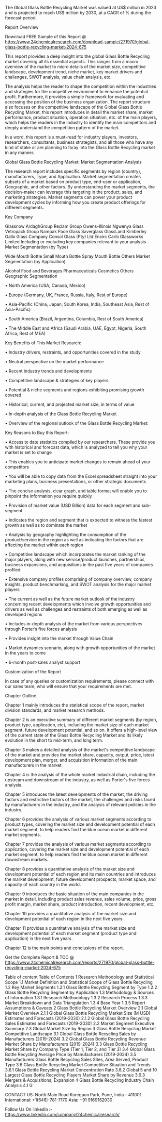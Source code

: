 The Global Glass Bottle Recycling Market was valued at US$ million in 2023 and is projected to reach US$ million by 2030, at a CAGR of % during the forecast period.

Report Overview

Download FREE Sample of this Report @ https://www.24chemicalresearch.com/download-sample/271970/global-glass-bottle-recycling-market-2024-675

This report provides a deep insight into the global Glass Bottle Recycling market covering all its essential aspects. This ranges from a macro overview of the market to micro details of the market size, competitive landscape, development trend, niche market, key market drivers and challenges, SWOT analysis, value chain analysis, etc.

The analysis helps the reader to shape the competition within the industries and strategies for the competitive environment to enhance the potential profit. Furthermore, it provides a simple framework for evaluating and accessing the position of the business organization. The report structure also focuses on the competitive landscape of the Global Glass Bottle Recycling Market, this report introduces in detail the market share, market performance, product situation, operation situation, etc. of the main players, which helps the readers in the industry to identify the main competitors and deeply understand the competition pattern of the market.

In a word, this report is a must-read for industry players, investors, researchers, consultants, business strategists, and all those who have any kind of stake or are planning to foray into the Glass Bottle Recycling market in any manner.

Global Glass Bottle Recycling Market: Market Segmentation Analysis

The research report includes specific segments by region (country), manufacturers, Type, and Application. Market segmentation creates subsets of a market based on product type, end-user or application, Geographic, and other factors. By understanding the market segments, the decision-maker can leverage this targeting in the product, sales, and marketing strategies. Market segments can power your product development cycles by informing how you create product offerings for different segments.

Key Company

Glassnow
ArdaghGroup
Reclam Group
Owens-Illinois
Ngwenya Glass
Vetropack Group
Nampak
Pace Glass
Saverglass
GlassLand
Kimberley
Gallo Glass Company
Consol Glass (Pty) Ltd
Encirc
Carib Glassworks Limited
Including or excluding key companies relevant to your analysis
Market Segmentation (by Type)

Wide Mouth Bottle
Small Mouth Bottle
Spray Mouth Bottle
Others
Market Segmentation (by Application)

Alcohol
Food and Beverages
Pharmaceuticals
Cosmetics
Others
Geographic Segmentation

• North America (USA, Canada, Mexico)

• Europe (Germany, UK, France, Russia, Italy, Rest of Europe)

• Asia-Pacific (China, Japan, South Korea, India, Southeast Asia, Rest of Asia-Pacific)

• South America (Brazil, Argentina, Columbia, Rest of South America)

• The Middle East and Africa (Saudi Arabia, UAE, Egypt, Nigeria, South Africa, Rest of MEA)

Key Benefits of This Market Research:

• Industry drivers, restraints, and opportunities covered in the study

• Neutral perspective on the market performance

• Recent industry trends and developments

• Competitive landscape & strategies of key players

• Potential & niche segments and regions exhibiting promising growth covered

• Historical, current, and projected market size, in terms of value

• In-depth analysis of the Glass Bottle Recycling Market

• Overview of the regional outlook of the Glass Bottle Recycling Market:

Key Reasons to Buy this Report:

• Access to date statistics compiled by our researchers. These provide you with historical and forecast data, which is analyzed to tell you why your market is set to change

• This enables you to anticipate market changes to remain ahead of your competitors

• You will be able to copy data from the Excel spreadsheet straight into your marketing plans, business presentations, or other strategic documents

• The concise analysis, clear graph, and table format will enable you to pinpoint the information you require quickly

• Provision of market value (USD Billion) data for each segment and sub-segment

• Indicates the region and segment that is expected to witness the fastest growth as well as to dominate the market

• Analysis by geography highlighting the consumption of the product/service in the region as well as indicating the factors that are affecting the market within each region

• Competitive landscape which incorporates the market ranking of the major players, along with new service/product launches, partnerships, business expansions, and acquisitions in the past five years of companies profiled

• Extensive company profiles comprising of company overview, company insights, product benchmarking, and SWOT analysis for the major market players

• The current as well as the future market outlook of the industry concerning recent developments which involve growth opportunities and drivers as well as challenges and restraints of both emerging as well as developed regions

• Includes in-depth analysis of the market from various perspectives through Porter’s five forces analysis

• Provides insight into the market through Value Chain

• Market dynamics scenario, along with growth opportunities of the market in the years to come

• 6-month post-sales analyst support

Customization of the Report

In case of any queries or customization requirements, please connect with our sales team, who will ensure that your requirements are met.

Chapter Outline

Chapter 1 mainly introduces the statistical scope of the report, market division standards, and market research methods.

Chapter 2 is an executive summary of different market segments (by region, product type, application, etc), including the market size of each market segment, future development potential, and so on. It offers a high-level view of the current state of the Glass Bottle Recycling Market and its likely evolution in the short to mid-term, and long term.

Chapter 3 makes a detailed analysis of the market's competitive landscape of the market and provides the market share, capacity, output, price, latest development plan, merger, and acquisition information of the main manufacturers in the market.

Chapter 4 is the analysis of the whole market industrial chain, including the upstream and downstream of the industry, as well as Porter's five forces analysis.

Chapter 5 introduces the latest developments of the market, the driving factors and restrictive factors of the market, the challenges and risks faced by manufacturers in the industry, and the analysis of relevant policies in the industry.

Chapter 6 provides the analysis of various market segments according to product types, covering the market size and development potential of each market segment, to help readers find the blue ocean market in different market segments.

Chapter 7 provides the analysis of various market segments according to application, covering the market size and development potential of each market segment, to help readers find the blue ocean market in different downstream markets.

Chapter 8 provides a quantitative analysis of the market size and development potential of each region and its main countries and introduces the market development, future development prospects, market space, and capacity of each country in the world.

Chapter 9 introduces the basic situation of the main companies in the market in detail, including product sales revenue, sales volume, price, gross profit margin, market share, product introduction, recent development, etc.

Chapter 10 provides a quantitative analysis of the market size and development potential of each region in the next five years.

Chapter 11 provides a quantitative analysis of the market size and development potential of each market segment (product type and application) in the next five years.

Chapter 12 is the main points and conclusions of the report.

Get the Complete Report & TOC @ https://www.24chemicalresearch.com/reports/271970/global-glass-bottle-recycling-market-2024-675

Table of content
Table of Contents
1 Research Methodology and Statistical Scope
1.1 Market Definition and Statistical Scope of Glass Bottle Recycling
1.2 Key Market Segments
1.2.1 Glass Bottle Recycling Segment by Type
1.2.2 Glass Bottle Recycling Segment by Application
1.3 Methodology & Sources of Information
1.3.1 Research Methodology
1.3.2 Research Process
1.3.3 Market Breakdown and Data Triangulation
1.3.4 Base Year
1.3.5 Report Assumptions & Caveats
2 Glass Bottle Recycling Market Overview
2.1 Global Market Overview
2.1.1 Global Glass Bottle Recycling Market Size (M USD) Estimates and Forecasts (2019-2030)
2.1.2 Global Glass Bottle Recycling Sales Estimates and Forecasts (2019-2030)
2.2 Market Segment Executive Summary
2.3 Global Market Size by Region
3 Glass Bottle Recycling Market Competitive Landscape
3.1 Global Glass Bottle Recycling Sales by Manufacturers (2019-2024)
3.2 Global Glass Bottle Recycling Revenue Market Share by Manufacturers (2019-2024)
3.3 Glass Bottle Recycling Market Share by Company Type (Tier 1, Tier 2, and Tier 3)
3.4 Global Glass Bottle Recycling Average Price by Manufacturers (2019-2024)
3.5 Manufacturers Glass Bottle Recycling Sales Sites, Area Served, Product Type
3.6 Glass Bottle Recycling Market Competitive Situation and Trends
3.6.1 Glass Bottle Recycling Market Concentration Rate
3.6.2 Global 5 and 10 Largest Glass Bottle Recycling Players Market Share by Revenue
3.6.3 Mergers & Acquisitions, Expansion
4 Glass Bottle Recycling Industry Chain Analysis
4.1 G

CONTACT US:
North Main Road Koregaon Park, Pune, India - 411001.
International: +1(646)-781-7170
Asia: +91 9169162030

Follow Us On linkedin :- https://www.linkedin.com/company/24chemicalresearch/
